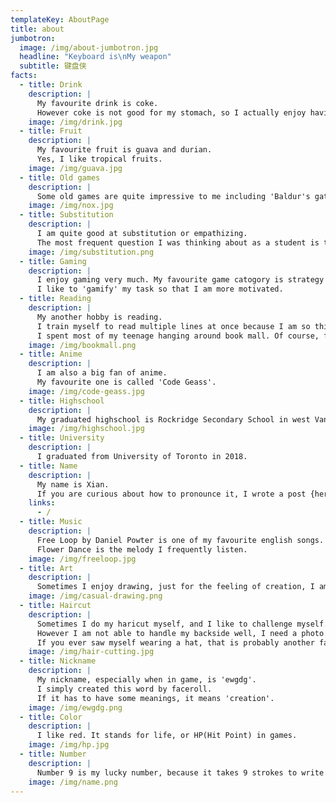 ```yaml
---
templateKey: AboutPage
title: about
jumbotron:
  image: /img/about-jumbotron.jpg
  headline: "Keyboard is\nMy weapon"
  subtitle: 键盘侠
facts:
  - title: Drink
    description: |
      My favourite drink is coke.
      However coke is not good for my stomach, so I actually enjoy having sport drink for the reason that thinking is quite energy consuming.
    image: /img/drink.jpg
  - title: Fruit
    description: |
      My favourite fruit is guava and durian. 
      Yes, I like tropical fruits.
    image: /img/guava.jpg
  - title: Old games 
    description: |
      Some old games are quite impressive to me including 'Baldur's gate' and 'Nox'.
    image: /img/nox.jpg
  - title: Substitution 
    description: |
      I am quite good at substitution or empathizing. 
      The most frequent question I was thinking about as a student is that if I was the professor, what questions would I give at next exam.
    image: /img/substitution.png
  - title: Gaming 
    description: |
      I enjoy gaming very much. My favourite game catogory is strategy or card game. 
      I like to 'gamify' my task so that I am more motivated.
  - title: Reading 
    description: |
      My another hobby is reading. 
      I train myself to read multiple lines at once because I am so thirsty for the new line when I read, espically if I found a good story, like the story of Sherlock Holmes. 
      I spent most of my teenage hanging around book mall. Of course, for the free air conditioning.
    image: /img/bookmall.png
  - title: Anime 
    description: |
      I am also a big fan of anime. 
      My favourite one is called 'Code Geass'.
    image: /img/code-geass.jpg
  - title: Highschool 
    description: |
      My graduated highschool is Rockridge Secondary School in west Vancouver.
    image: /img/highschool.jpg
  - title: University 
    description: |
      I graduated from University of Toronto in 2018.
  - title: Name 
    description: |
      My name is Xian.
      If you are curious about how to pronounce it, I wrote a post {here}.
    links:
      - /
  - title: Music 
    description: |
      Free Loop by Daniel Powter is one of my favourite english songs.
      Flower Dance is the melody I frequently listen.
    image: /img/freeloop.jpg
  - title: Art 
    description: |
      Sometimes I enjoy drawing, just for the feeling of creation, I am not good at it though.
    image: /img/casual-drawing.png
  - title: Haircut 
    description: |
      Sometimes I do my haricut myself, and I like to challenge myself.
      However I am not able to handle my backside well, I need a photo to assist me.
      If you ever saw myself wearing a hat, that is probably another failure on my way becoming a legendary barber.
    image: /img/hair-cutting.jpg
  - title: Nickname
    description: |
      My nickname, especially when in game, is 'ewgdg'.
      I simply created this word by faceroll.
      If it has to have some meanings, it means 'creation'.
    image: /img/ewgdg.png
  - title: Color 
    description: |
      I like red. It stands for life, or HP(Hit Point) in games.
    image: /img/hp.jpg
  - title: Number 
    description: |
      Number 9 is my lucky number, because it takes 9 strokes to write my name.
    image: /img/name.png
---
```

